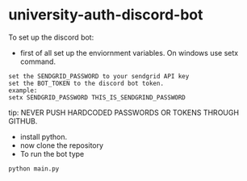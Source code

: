 # university-auth-discord-bot
To set up the discord bot:

- first of all set up the enviornment variables. On windows use setx command.
```
set the SENDGRID_PASSWORD to your sendgrid API key
set the BOT_TOKEN to the discord bot token.
example:
setx SENDGRID_PASSWORD THIS_IS_SENDGRIND_PASSWORD
```
tip: NEVER PUSH HARDCODED PASSWORDS OR TOKENS THROUGH GITHUB.

- install python.
- now clone the repository
- To run the bot type
```
python main.py
```

